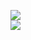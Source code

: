 [![](https://img.shields.io/badge/Made%20With-Github%20Spray-lightgrey.svg?style=for-the-badge&logo=github)](https://github.com/Annihil/github-spray#1403)  
[![](https://i.imgur.com/2DrTn0Z.gif)](https://github.com/Annihil/github-spray)